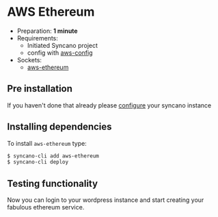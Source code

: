 # AWS Ethereum

- Preparation: **1 minute**
- Requirements:
  - Initiated Syncano project
  - config with [aws-config](/solutions/aws-config)
- Sockets:
  - [aws-ethereum](https://syncano.io/#/sockets/aws-ethereum)

## Pre installation
If you haven't done that already please [configure](/solutions/aws-config) your syncano instance

## Installing dependencies

To install `aws-ethereum` type:

```sh
$ syncano-cli add aws-ethereum
$ syncano-cli deploy
```

## Testing functionality

Now you can login to your wordpress instance and start creating your fabulous ethereum service.
